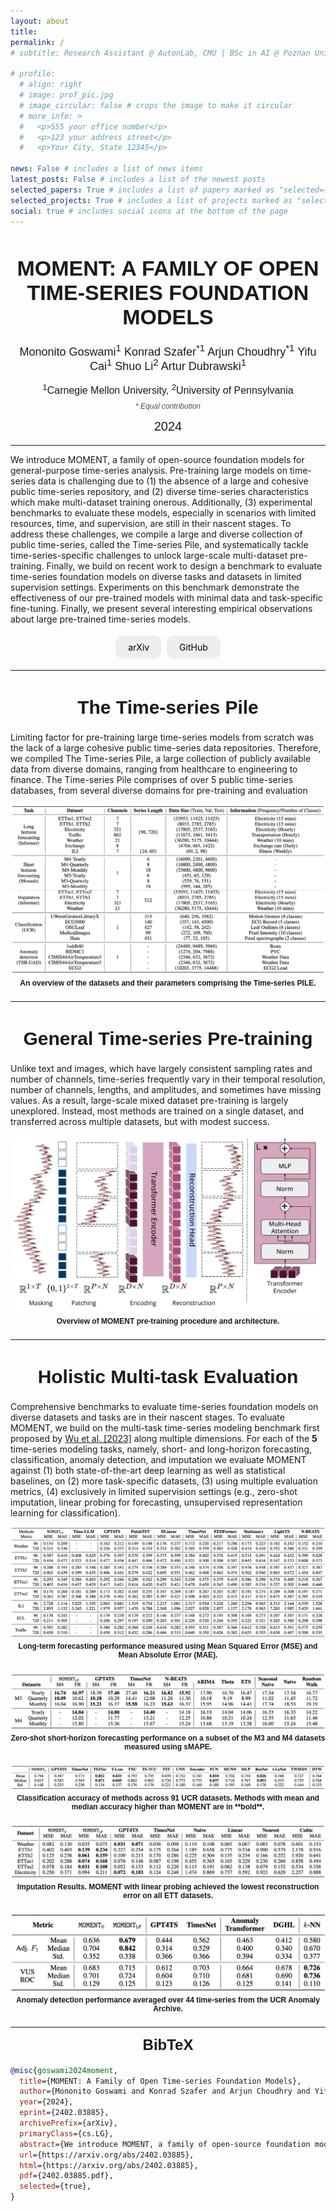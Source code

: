 ```yaml
---
layout: about
title:
permalink: /
# subtitle: Research Assistant @ AutonLab, CMU | BSc in AI @ Poznan University of Technology

# profile:
  # align: right
  # image: prof_pic.jpg
  # image_circular: false # crops the image to make it circular
  # more_info: >
  #   <p>555 your office number</p>
  #   <p>123 your address street</p>
  #   <p>Your City, State 12345</p>

news: False # includes a list of news items
latest_posts: False # includes a list of the newest posts
selected_papers: True # includes a list of papers marked as "selected={true}"
selected_projects: True # includes a list of projects marked as "selected={true}"
social: true # includes social icons at the bottom of the page
---
```


<div style="text-align: center; font-family: Arial, sans-serif;">
    <h1 style="font-size: 34px; font-weight: bold; margin-bottom: 22px;">
      MOMENT: A FAMILY OF OPEN TIME-SERIES FOUNDATION MODELS</h1>
    <p style="font-size: 18px; line-height: 1.0;">
      Mononito Goswami<sup>1</sup> Konrad Szafer<sup>*1</sup> Arjun Choudhry<sup>*1</sup> Yifu Cai<sup>1</sup> Shuo Li<sup>2</sup> Artur Dubrawski<sup>1</sup>
    </p>
    <p style="font-size: 16px; line-height: 1.0;">
      <sup>1</sup>Carnegie Mellon University, <sup>2</sup>University of Pennsylvania
    </p>
    <p style="font-size: 12px; font-weight: 120; line-height: 0.2; font-style: italic; color: #505050;">
      * Equal contribution
    </p>
    <p style="font-size: 20px; line-height: 1.0;">2024</p>
</div>



---

We introduce MOMENT, a family of open-source foundation models for general-purpose time-series
analysis. Pre-training large models on time-series data is challenging due to (1) the absence of a
large and cohesive public time-series repository, and (2) diverse time-series characteristics which
make multi-dataset training onerous. Additionally, (3) experimental benchmarks to evaluate these
models, especially in scenarios with limited resources, time, and supervision, are still in their
nascent stages. To address these challenges, we compile a large and diverse collection of public
time-series, called the Time-series Pile, and systematically tackle time-series-specific challenges to
unlock large-scale multi-dataset pre-training. Finally, we build on recent work to design a benchmark
to evaluate time-series foundation models on diverse tasks and datasets in limited supervision
settings. Experiments on this benchmark demonstrate the effectiveness of our pre-trained models
with minimal data and task-specific fine-tuning. Finally, we present several interesting empirical
observations about large pre-trained time-series models.

<div style="text-align: center;">
    <a href="https://arxiv.org/abs/2402.03885" style="background-color: #EEEEEE; color: black; padding: 10px 20px; text-decoration: none; display: inline-block; margin: 4px 2px; cursor: pointer; border-radius: 12px;">arXiv</a>
    <a href="https://anonymous.4open.science/r/BETT-773F/" style="background-color: #EEEEEE; color: black; padding: 10px 20px; text-decoration: none; display: inline-block; margin: 4px 2px; cursor: pointer; border-radius: 12px;">GitHub</a>
</div>

---

<div style="text-align: center; font-family: Arial, sans-serif;">
    <h1 style="font-size: 30px; font-weight: bold; margin-bottom: 22px;">
      The Time-series Pile</h1>
</div>

Limiting factor for pre-training large time-series models from scratch was the lack of a large cohesive public time-series data repositories. Therefore, we compiled The Time-series Pile, a large collection of publicly available data from diverse domains, ranging from healthcare to engineering to finance. The Time-series Pile comprises of over 5 public time-series databases, from several diverse domains for pre-training and evaluation

<p align="center">
  <img src="assets/img/PILE-table.png" alt="Description of image" style="max-width: 100%; height: auto;">
</p>

<div style="text-align: center; font-family: Arial, sans-serif;">
    <h1 style="font-size: 12px; margin-top: -10px; margin-bottom: 22px;">
      An overview of the datasets and their parameters comprising the Time-series PILE. </h1>
</div>


---

<div style="text-align: center; font-family: Arial, sans-serif;">
    <h1 style="font-size: 30px; font-weight: bold; margin-bottom: 22px;">
      General Time-series Pre-training</h1>
</div>

Unlike text and images, which have largely consistent sampling rates and number of channels, time-series frequently vary in their temporal resolution, number of channels, lengths, and amplitudes, and sometimes have missing values. As a result, large-scale mixed dataset pre-training is largely unexplored. Instead, most methods are trained on a single dataset, and transferred across multiple datasets, but with modest success.

<p align="center">
  <img src="assets/img/MOMENT.png" alt="Description of image" style="max-width: 100%; height: auto;">
</p>

<div style="text-align: center; font-family: Arial, sans-serif;">
    <h1 style="font-size: 12px; margin-top: -10px; margin-bottom: 22px;">
      Overview of MOMENT pre-training procedure and architecture. </h1>
</div>

---

<div style="text-align: center; font-family: Arial, sans-serif;">
    <h1 style="font-size: 30px; font-weight: bold; margin-bottom: 22px;">
      Holistic Multi-task Evaluation</h1>
</div>

Comprehensive benchmarks to evaluate time-series foundation models on diverse datasets and tasks are in their nascent stages. To evaluate MOMENT, we build on the multi-task time-series modeling benchmark first proposed by [Wu et al. [2023]](https://arxiv.org/abs/2210.02186) along multiple dimensions. For each of the **5** time-series modeling tasks, namely, short- and long-horizon forecasting, classification, anomaly detection, and imputation we evaluate MOMENT against (1) both state-of-the-art deep learning as well as statistical baselines, on (2) more task-specific datasets, (3) using multiple evaluation metrics, (4) exclusively in limited supervision settings (e.g., zero-shot imputation, linear probing for forecasting, unsupervised representation learning for classification). 

<!-- LONG HORIZON FORECASTING -->

<p align="center">
  <img src="assets/img/Eval-Long-table.png" alt="Description of image" style="max-width: 100%; height: auto;">
</p>

<div style="text-align: center; font-family: Arial, sans-serif;">
    <h1 style="font-size: 12px; margin-top: -10px; margin-bottom: 22px;">
      Long-term forecasting performance measured using Mean Squared Error (MSE) and Mean Absolute Error (MAE). </h1>
</div>

<!-- SHORT HORIZON FORECASTING -->

<p align="center">
  <img src="assets/img/Eval-Short-table.png" alt="Description of image" style="max-width: 100%; height: auto;">
</p>

<div style="text-align: center; font-family: Arial, sans-serif;">
    <h1 style="font-size: 12px; margin-top: -10px; margin-bottom: 22px;">
      Zero-shot short-horizon forecasting performance on a subset of the M3 and M4 datasets measured using sMAPE. </h1>
</div>

<!-- CLASSIFICATION -->

<p align="center">
  <img src="assets/img/Eval-Classification-table.png" alt="Description of image" style="max-width: 100%; height: auto;">
</p>

<div style="text-align: center; font-family: Arial, sans-serif;">
    <h1 style="font-size: 12px; margin-top: -10px; margin-bottom: 22px;">
      Classification accuracy of methods across 91 UCR datasets. Methods with mean and median accuracy higher than MOMENT are in **bold**. </h1>
</div>

<!-- IMPUTATION -->

<p align="center">
  <img src="assets/img/Eval-Imputation-table.png" alt="Description of image" style="max-width: 100%; height: auto;">
</p>

<div style="text-align: center; font-family: Arial, sans-serif;">
    <h1 style="font-size: 12px; margin-top: -10px; margin-bottom: 22px;">
      Imputation Results. MOMENT with linear probing achieved the lowest reconstruction error on all ETT datasets. </h1>
</div>

<!-- IMPUTATION -->

<p align="center">
  <img src="assets/img/Eval-Anomaly-table.png" alt="Description of image" style="max-width: 100%; height: auto;">
</p>

<div style="text-align: center; font-family: Arial, sans-serif;">
    <h1 style="font-size: 12px; margin-top: -10px; margin-bottom: 22px;">
      Anomaly detection performance averaged over 44 time-series from the UCR Anomaly Archive. </h1>
</div>

---

<div style="text-align: center; font-family: Arial, sans-serif;">
    <h1 style="font-size: 24px; margin-top: 14px; margin-bottom: 18px;">
      BibTeX </h1>
</div>

```bibtex
@misc{goswami2024moment,
  title={MOMENT: A Family of Open Time-series Foundation Models}, 
  author={Mononito Goswami and Konrad Szafer and Arjun Choudhry and Yifu Cai and Shuo Li and Artur Dubrawski},
  year={2024},
  eprint={2402.03885},
  archivePrefix={arXiv},
  primaryClass={cs.LG},
  abstract={We introduce MOMENT, a family of open-source foundation models for general-purpose time-series analysis. Pre-training large models on time-series data is challenging due to (1) the absence of a large and cohesive public time-series repository, and (2) diverse time-series characteristics which make multi-dataset training onerous. Additionally, (3) experimental benchmarks to evaluate these models, especially in scenarios with limited resources, time, and supervision, are still in their nascent stages. To address these challenges, we compile a large and diverse collection of public time-series, called the Time-series Pile, and systematically tackle time-series-specific challenges to unlock large-scale multi-dataset pre-training. Finally, we build on recent work to design a benchmark to evaluate time-series foundation models on diverse tasks and datasets in limited supervision settings. Experiments on this benchmark demonstrate the effectiveness of our pre-trained models with minimal data and task-specific fine-tuning. Finally, we present several interesting empirical observations about large pre-trained time-series models. Our code is available anonymously at anonymous.4open.science/r/BETT-773F/.},
  url={https://arxiv.org/abs/2402.03885},
  html={https://arxiv.org/abs/2402.03885},
  pdf={2402.03885.pdf},
  selected={true},
}
```
